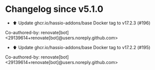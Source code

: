 # Changelog since v5.1.0
- ⬆️ Update ghcr.io/hassio-addons/base Docker tag to v17.2.3 (#196)

Co-authored-by: renovate[bot] <29139614+renovate[bot]@users.noreply.github.com> 
- ⬆️ Update ghcr.io/hassio-addons/base Docker tag to v17.2.2 (#195)

Co-authored-by: renovate[bot] <29139614+renovate[bot]@users.noreply.github.com> 
